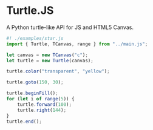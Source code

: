 # Turtle.JS

A Python turtle-like API for JS and HTML5 Canvas.

```javascript
#! ./examples/star.js
import { Turtle, TCanvas, range } from "../main.js";

let canvas = new TCanvas("c");
let turtle = new Turtle(canvas);

turtle.color("transparent", "yellow");

turtle.goto(150, 30);

turtle.beginFill();
for (let i of range(5)) {
	turtle.forward(100);
	turtle.right(144);
}
turtle.end();
```
